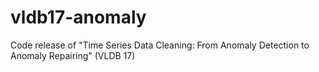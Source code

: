 # vldb17-anomaly
Code release of "Time Series Data Cleaning: From Anomaly Detection to Anomaly Repairing" (VLDB 17)
